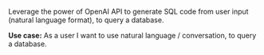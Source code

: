 Leverage the power of OpenAI API to generate SQL code from user input (natural language format), to query a database.

<strong>Use case:</strong>
As a user I want to use natural language / conversation, to query a database.

